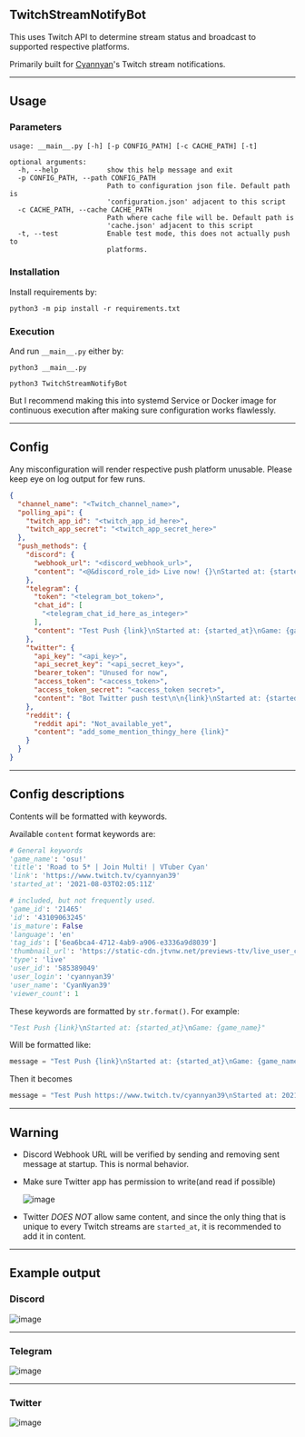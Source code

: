 ## TwitchStreamNotifyBot

This uses Twitch API to determine stream status and broadcast to supported respective platforms.

Primarily built for [Cyannyan](https://cyannyan.com)'s Twitch stream notifications.

---

## Usage

### Parameters

```
usage: __main__.py [-h] [-p CONFIG_PATH] [-c CACHE_PATH] [-t]

optional arguments:
  -h, --help            show this help message and exit
  -p CONFIG_PATH, --path CONFIG_PATH
                        Path to configuration json file. Default path is
                        'configuration.json' adjacent to this script
  -c CACHE_PATH, --cache CACHE_PATH
                        Path where cache file will be. Default path is
                        'cache.json' adjacent to this script
  -t, --test            Enable test mode, this does not actually push to
                        platforms.
```

### Installation 

Install requirements by:
```
python3 -m pip install -r requirements.txt
```

### Execution

And run `__main__.py` either by:

```
python3 __main__.py
```

```
python3 TwitchStreamNotifyBot
```

But I recommend making this into systemd Service or Docker image for continuous execution after making sure configuration works flawlessly.

---

## Config

Any misconfiguration will render respective push platform unusable. Please keep eye on log output for few runs.

```json
{
  "channel_name": "<Twitch_channel_name>",
  "polling_api": {
    "twitch_app_id": "<twitch_app_id_here>",
    "twitch_app_secret": "<twitch_app_secret_here>"
  },
  "push_methods": {
    "discord": {
      "webhook_url": "<discord_webhook_url>",
      "content": "<@&discord_role_id> Live now! {}\nStarted at: {started_at}\nGame: {game_name}"
    },
    "telegram": {
      "token": "<telegram_bot_token>",
      "chat_id": [
        "<telegram_chat_id_here_as_integer>"
      ],
      "content": "Test Push {link}\nStarted at: {started_at}\nGame: {game_name}"
    },
    "twitter": {
      "api_key": "<api_key>",
      "api_secret_key": "<api_secret_key>",
      "bearer_token": "Unused for now",
      "access_token": "<access_token>",
      "access_token_secret": "<access_token secret>",
      "content": "Bot Twitter push test\n\n{link}\nStarted at: {started_at}\nGame: {game_name}"
    },
    "reddit": {
      "reddit api": "Not_available_yet",
      "content": "add_some_mention_thingy_here {link}"
    }
  }
}

```

---

## Config descriptions

Contents will be formatted with keywords.

Available `content` format keywords are:
```python
# General keywords
'game_name': 'osu!'
'title': 'Road to 5* | Join Multi! | VTuber Cyan'
'link': 'https://www.twitch.tv/cyannyan39'
'started_at': '2021-08-03T02:05:11Z'

# included, but not frequently used.
'game_id': '21465'
'id': '43109063245'
'is_mature': False
'language': 'en'
'tag_ids': ['6ea6bca4-4712-4ab9-a906-e3336a9d8039']
'thumbnail_url': 'https://static-cdn.jtvnw.net/previews-ttv/live_user_cyannyan39-{width}x{height}.jpg'
'type': 'live'
'user_id': '585389049'
'user_login': 'cyannyan39'
'user_name': 'CyanNyan39'
'viewer_count': 1
```

These keywords are formatted by `str.format()`. For example:
```python
"Test Push {link}\nStarted at: {started_at}\nGame: {game_name}"
```

Will be formatted like:

```python
message = "Test Push {link}\nStarted at: {started_at}\nGame: {game_name}".format(**dict)
```

Then it becomes

```python
message = "Test Push https://www.twitch.tv/cyannyan39\nStarted at: 2021-08-03T02:05:11Z\nGame: osu!"
```

---

## Warning

- Discord Webhook URL will be verified by sending and removing sent message at startup. This is normal behavior.


- Make sure Twitter app has permission to write(and read if possible)

    ![image](https://user-images.githubusercontent.com/26041217/128051987-ea4a6749-8668-411f-a94f-9a22d0236b7b.png)


- Twitter *DOES NOT* allow same content, and since the only thing that is unique to every Twitch streams are `started_at`, it is recommended to add it in content.

---

## Example output

### Discord

  ![image](https://user-images.githubusercontent.com/26041217/127901726-b4a4333f-f900-4e3a-94c6-21b9b919b5cc.png)

---

### Telegram

  ![image](https://user-images.githubusercontent.com/26041217/127901680-96beb0c9-a9ff-4eb1-acf5-682dd8a76113.png)

---

### Twitter

  ![image](https://user-images.githubusercontent.com/26041217/127901434-e4528f97-7326-4bd0-ad7a-27b8c8c8f961.png)
